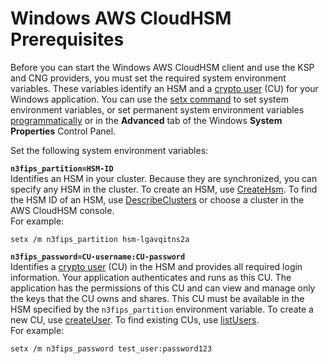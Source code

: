 # Windows AWS CloudHSM Prerequisites<a name="ksp-library-prereq"></a>

Before you can start the Windows AWS CloudHSM client and use the KSP and CNG providers, you must set the required system environment variables\. These variables identify an HSM and a [crypto user](hsm-users.md#crypto-user) \(CU\) for your Windows application\. You can use the [setx command](https://docs.microsoft.com/en-us/windows-server/administration/windows-commands/setx) to set system environment variables, or set permanent system environment variables [programmatically](https://msdn.microsoft.com/en-us/library/system.environment.setenvironmentvariable(v=vs.110).aspx) or in the **Advanced** tab of the Windows **System Properties** Control Panel\. 

Set the following system environment variables:

**`n3fips_partition=HSM-ID`**  
Identifies an HSM in your cluster\. Because they are synchronized, you can specify any HSM in the cluster\. To create an HSM, use [CreateHsm](https://docs.aws.amazon.com/cloudhsm/latest/APIReference/API_CreateHsm.html)\. To find the HSM ID of an HSM, use [DescribeClusters](https://docs.aws.amazon.com/cloudhsm/latest/APIReference/API_DescribeClusters.html) or choose a cluster in the AWS CloudHSM console\.   
For example:  

```
setx /m n3fips_partition hsm-lgavqitns2a
```

**`n3fips_password=CU-username:CU-password`**  
Identifies a [crypto user](hsm-users.md#crypto-user) \(CU\) in the HSM and provides all required login information\. Your application authenticates and runs as this CU\. The application has the permissions of this CU and can view and manage only the keys that the CU owns and shares\. This CU must be available in the HSM specified by the `n3fips_partition` environment variable\. To create a new CU, use [createUser](cloudhsm_mgmt_util-createUser.md)\. To find existing CUs, use [listUsers](cloudhsm_mgmt_util-listUsers.md)\.  
For example:  

```
setx /m n3fips_password test_user:password123
```